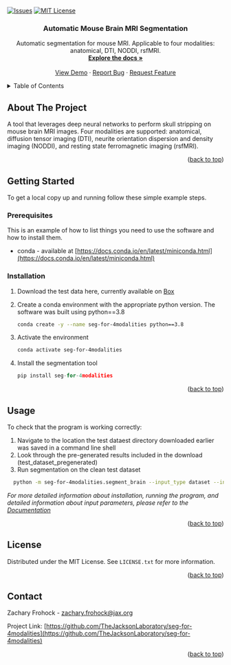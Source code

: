 <a name="readme-top"></a>




<!-- PROJECT SHIELDS -->
<!--
*** I'm using markdown "reference style" links for readability.
*** Reference links are enclosed in brackets [ ] instead of parentheses ( ).
*** See the bottom of this document for the declaration of the reference variables
*** for contributors-url, forks-url, etc. This is an optional, concise syntax you may use.
*** https://www.markdownguide.org/basic-syntax/#reference-style-links
-->
[![Issues][issues-shield]][issues-url]
[![MIT License][license-shield]][license-url]


<h3 align="center">Automatic Mouse Brain MRI Segmentation</h3>

  <p align="center">
    Automatic segmentation for mouse MRI. Applicable to four modalities: anatomical, DTI, NODDI, rsfMRI.
    <br />
    <a href="https://github.com/TheJacksonLaboratory/seg-for-4modalities/blob/main/user_guide_inference.pdf"><strong>Explore the docs »</strong></a>
    <br />
    <br />
    <a href="https://github.com/TheJacksonLaboratory/seg-for-4modalities">View Demo</a>
    ·
    <a href="https://github.com/TheJacksonLaboratory/seg-for-4modalities/issues">Report Bug</a>
    ·
    <a href="https://github.com/TheJacksonLaboratory/seg-for-4modalities/issues">Request Feature</a>
  </p>
</div>



<!-- TABLE OF CONTENTS -->
<details>
  <summary>Table of Contents</summary>
  <ol>
    <li>
      <a href="#about-the-project">About The Project</a>
    </li>
    <li>
      <a href="#getting-started">Getting Started</a>
      <ul>
        <li><a href="#prerequisites">Prerequisites</a></li>
        <li><a href="#installation">Installation</a></li>
      </ul>
    </li>
    <li><a href="#useage">Usage</a></li>
    <li><a href="#license">License</a></li>
    <li><a href="#contact">Contact</a></li>
    <li><a href="#acknowledgments">Acknowledgments</a></li>
  </ol>
</details>



<!-- ABOUT THE PROJECT -->
## About The Project

A tool that leverages deep neural networks to perform skull stripping on mouse brain MRI images. Four modalities are supported: anatomical, diffusion tensor imaging (DTI), neurite orientation dispersion and density imaging (NODDI), and resting state ferromagnetic imaging (rsfMRI).

<p align="right">(<a href="#readme-top">back to top</a>)</p>

<!-- GETTING STARTED -->
## Getting Started

To get a local copy up and running follow these simple example steps.

### Prerequisites

This is an example of how to list things you need to use the software and how to install them.
* conda - available at [https://docs.conda.io/en/latest/miniconda.html](https://docs.conda.io/en/latest/miniconda.html)

### Installation

1. Download the test data here, currently available on [Box](https://thejacksonlaboratory.box.com/s/doryp202qz1ar6800557p5t2d7w2nn6u)

2. Create a conda environment with the appropriate python version. The software was built using python==3.8
   ```sh
   conda create -y --name seg-for-4modalities python==3.8
   ```
3. Activate the environment
   ```sh
   conda activate seg-for-4modalities
   ```
4. Install the segmentation tool
   ```js
   pip install seg-for-4modalities
   ```

<p align="right">(<a href="#readme-top">back to top</a>)</p>



<!-- USAGE EXAMPLES -->
## Usage

To check that the program is working correctly:
1. Navigate to the location the test dataest directory downloaded earlier was saved in a command line shell
2. Look through the pre-generated results included in the download (test_dataset_pregenerated)
3. Run segmentation on the clean test dataset
 ```sh
   python -m seg-for-4modalities.segment_brain --input_type dataset --input test_dataset

   ```

_For more detailed information about installation, running the program, and detailed information about input parameters, please refer to the [Documentation](https://github.com/TheJacksonLaboratory/seg-for-4modalities/blob/main/user_guide_inference.pdf)_

<p align="right">(<a href="#readme-top">back to top</a>)</p>


<!-- LICENSE -->
## License

Distributed under the MIT License. See `LICENSE.txt` for more information.

<p align="right">(<a href="#readme-top">back to top</a>)</p>



<!-- CONTACT -->
## Contact

Zachary Frohock - zachary.frohock@jax.org

Project Link: [https://github.com/TheJacksonLaboratory/seg-for-4modalities](https://github.com/TheJacksonLaboratory/seg-for-4modalities)

<p align="right">(<a href="#readme-top">back to top</a>)</p>



<!-- MARKDOWN LINKS & IMAGES -->
<!-- https://www.markdownguide.org/basic-syntax/#reference-style-links -->
[contributors-shield]: https://img.shields.io/github/contributors/TheJacksonLaboratory/seg-for-4modalities.svg?style=for-the-badge
[contributors-url]: https://github.com/TheJacksonLaboratory/seg-for-4modalities/graphs/contributors
[forks-shield]: https://img.shields.io/github/forks/TheJacksonLaboratory/seg-for-4modalities.svg?style=for-the-badge
[forks-url]: https://github.com/TheJacksonLaboratory/seg-for-4modalities/network/members
[stars-shield]: https://img.shields.io/github/stars/TheJacksonLaboratory/seg-for-4modalities.svg?style=for-the-badge
[stars-url]: https://github.com/TheJacksonLaboratory/seg-for-4modalities/stargazers
[issues-shield]: https://img.shields.io/github/issues/TheJacksonLaboratory/seg-for-4modalities.svg?style=for-the-badge
[issues-url]: https://github.com/TheJacksonLaboratory/seg-for-4modalities/issues
[license-shield]: https://img.shields.io/github/license/TheJacksonLaboratory/seg-for-4modalities.svg?style=for-the-badge
[license-url]: https://github.com/TheJacksonLaboratory/seg-for-4modalities/blob/master/LICENSE.txt
[linkedin-shield]: https://img.shields.io/badge/-LinkedIn-black.svg?style=for-the-badge&logo=linkedin&colorB=555
[linkedin-url]: https://linkedin.com/in/linkedin_username
[product-screenshot]: images/screenshot.png

